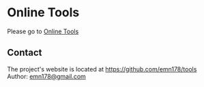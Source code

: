 # Online Tools
Please go to [Online Tools]( https://kalkut0001.github.io/tools/)

## Contact
The project's website is located at https://github.com/emn178/tools  
Author: emn178@gmail.com
